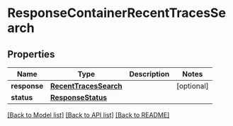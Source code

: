 # ResponseContainerRecentTracesSearch

## Properties
Name | Type | Description | Notes
------------ | ------------- | ------------- | -------------
**response** | [**RecentTracesSearch**](RecentTracesSearch.md) |  | [optional] 
**status** | [**ResponseStatus**](ResponseStatus.md) |  | 

[[Back to Model list]](../README.md#documentation-for-models) [[Back to API list]](../README.md#documentation-for-api-endpoints) [[Back to README]](../README.md)


